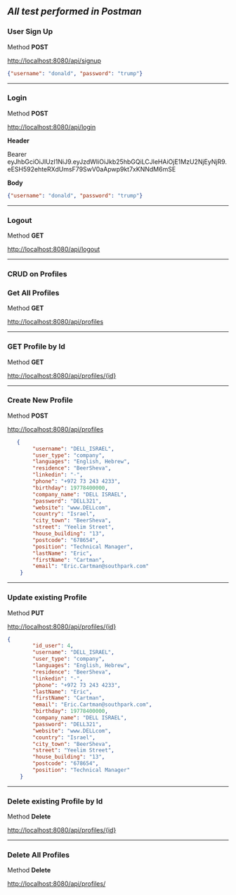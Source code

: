 ## *All test performed in Postman*

### User Sign Up
Method **POST**


<http://localhost:8080/api/signup>

```json
{"username": "donald", "password": "trump"}
```
***

### Login
Method **POST**
 
<http://localhost:8080/api/login>

**Header**

Bearer eyJhbGciOiJIUzI1NiJ9.eyJzdWIiOiJkb25hbGQiLCJleHAiOjE1MzU2NjEyNjR9.eESH592ehteRXdUmsF79SwV0aApwp9kt7xKNNdM6mSE

**Body**  

```json
{"username": "donald", "password": "trump"}
```

***

### Logout

Method **GET**

<http://localhost:8080/api/logout>


***

### CRUD on Profiles

### Get All Profiles
Method **GET**

<http://localhost:8080/api/profiles>

***

### GET Profile by Id
Method **GET**

<http://localhost:8080/api/profiles/{id}>

***

### Create New Profile
Method  **POST**
 
<http://localhost:8080/api/profiles>

```json
   {
        "username": "DELL_ISRAEL",
        "user_type": "company",
        "languages": "English, Hebrew",
        "residence": "BeerSheva",
        "linkedin": "-",
        "phone": "+972 73 243 4233",
        "birthday": 19778400000,
        "company_name": "DELL ISRAEL",
        "password": "DELL321",
        "website": "www.DELLcom",
        "country": "Israel",
        "city_town": "BeerSheva",
        "street": "Yeelim Street",
        "house_building": "13",
        "postcode": "678654",
        "position": "Technical Manager",
        "lastName": "Eric",
        "firstName": "Cartman",
        "email": "Eric.Cartman@southpark.com"
    }
```
 
***

### Update existing Profile
Method **PUT**

<http://localhost:8080/api/profiles/{id}>

```json
{
        "id_user": 4,
        "username": "DELL_ISRAEL",
        "user_type": "company",
        "languages": "English, Hebrew",
        "residence": "BeerSheva",
        "linkedin": "-",
        "phone": "+972 73 243 4233",
        "lastName": "Eric",
        "firstName": "Cartman",
        "email": "Eric.Cartman@southpark.com",
        "birthday": 19778400000,
        "company_name": "DELL ISRAEL",
        "password": "DELL321",
        "website": "www.DELLcom",
        "country": "Israel",
        "city_town": "BeerSheva",
        "street": "Yeelim Street",
        "house_building": "13",
        "postcode": "678654",
        "position": "Technical Manager"
    }

```
    
***    
    
### Delete existing Profile by Id
Method **Delete**

<http://localhost:8080/api/profiles/{id}>

***

### Delete All Profiles
Method **Delete**

<http://localhost:8080/api/profiles/>
